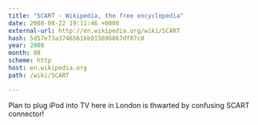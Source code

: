 ```yaml
---
title: "SCART - Wikipedia, the free encyclopedia"
date: 2008-08-22 19:11:46 +0000
external-url: http://en.wikipedia.org/wiki/SCART
hash: 5d57e73a3746561bb915696867df07c0
year: 2008
month: 08
scheme: http
host: en.wikipedia.org
path: /wiki/SCART

---
```


Plan to plug iPod into TV here in London is thwarted by confusing SCART connector! 
